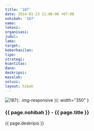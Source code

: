 ```yaml
---
title: '187'
date: 2014-01-23 11:08:00 +07:00
nohibah: '187'
nama:
lokasi:
organisasi:
judul:
lama:
target:
keberhasilan:
tipe:
strategi:
kuantitas:
dana:
deskripsi:
masalah:
solusi:
layout: hibah
---
```


![187](/static/img/hibahcms/187.png){: .img-responsive }{: width="350" }

### {{ page.nohibah }} - {{ page.title }}

{{ page.deskripsi }}
